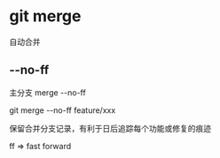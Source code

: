 # git merge
自动合并

## --no-ff
主分支 merge --no-ff

git merge --no-ff feature/xxx

保留合并分支记录，有利于日后追踪每个功能或修复的痕迹

ff => fast forward